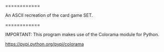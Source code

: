============

An ASCII recreation of the card game SET.

============

IMPORTANT: This program makes use of the Colorama module for Python.

https://pypi.python.org/pypi/colorama
